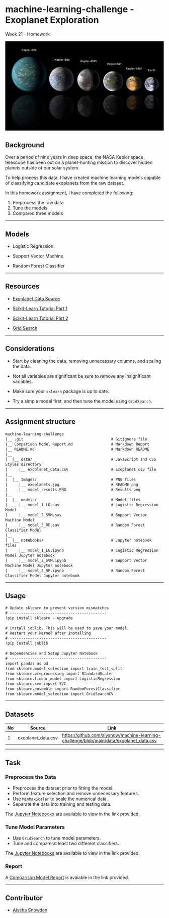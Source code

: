 # machine-learning-challenge - Exoplanet Exploration
Week 21 - Homework

![exoplanets.jpg](Images/exoplanets.jpg)


## Background

Over a period of nine years in deep space, the NASA Kepler space telescope has been out on a planet-hunting mission to discover hidden planets outside of our solar system.

To help process this data, I have created machine learning models capable of classifying candidate exoplanets from the raw dataset.

In this homework assignment, I have completed the following:

1. Preprocess the raw data
2. Tune the models
3. Compared three models

- - -

## Models

* Logistic Regression

* Support Vector Machine

* Random Forest Classifier

- - -


## Resources

* [Exoplanet Data Source](https://www.kaggle.com/nasa/kepler-exoplanet-search-results)

* [Scikit-Learn Tutorial Part 1](https://www.youtube.com/watch?v=4PXAztQtoTg)

* [Scikit-Learn Tutorial Part 2](https://www.youtube.com/watch?v=gK43gtGh49o&t=5858s)

* [Grid Search](https://scikit-learn.org/stable/modules/grid_search.html)

- - -

## Considerations

* Start by cleaning the data, removing unnecessary columns, and scaling the data.

* Not all variables are significant be sure to remove any insignificant variables.

* Make sure your `sklearn` package is up to date.

* Try a simple model first, and then tune the model using `GridSearch`.

- - -

## Assignment structure
```
machine-learning-challenge
|__ .git                                       # Gitignore file
|__ Comparison Model Report.md                 # Markdown Report
|__ README.md                                  # Markdown README
|__
|  |__ data/                                   # JavaScript and CSS Styles directory
|     |__ exoplanet_data.csv                   # Exoplanet csv file
|__
|  |__ Images/                                 # PNG files
|     |__ exoplanets.jpg                       # README png
|     |__ model_results.PNG                    # Results png
|__
|  |__ models/                                 # Model files
|     |__ model_1_LG.sav                       # Logistic Regression Model
|     |__ model_2_SVM.sav                      # Support Vector Machine Model
|     |__ model_3_RF.sav                       # Random Forest Classifier Model
|__
|  |__ notebooks/                              # Jupyter notebook files
|     |__ model_1_LG.ipynb                     # Logistic Regression Model Jupyter notebook
|     |__ model_2_SVM.ipynb                    # Support Vector Machine Model Jupyter notebook
|     |__ model_3_RF.ipynb                     # Random Forest Classifier Model Jupyter notebook

```
- - -

## Usage

```
# Update sklearn to prevent version mismatches
# -------------------------------------------
!pip install sklearn --upgrade

# install joblib. This will be used to save your model. 
# Restart your kernel after installing 
# -------------------------------------------
!pip install joblib

# Dependencies and Setup Jupyter Notebook
# -------------------------------------------
import pandas as pd
from sklearn.model_selection import train_test_split
from sklearn.preprocessing import StandardScaler
from sklearn.linear_model import LogisticRegression
from sklearn.svm import SVC
from sklearn.ensemble import RandomForestClassifier
from sklearn.model_selection import GridSearchCV

```
- - -

## Datasets 

|No|Source|Link|
|-|-|-|
|1|exoplanet_data.csv|https://github.com/alysnow/machine-learning-challenge/blob/main/data/exoplanet_data.csv|

- - -

## Task

### Preprocess the Data

* Preprocess the dataset prior to fitting the model.
* Perform feature selection and remove unnecessary features.
* Use `MinMaxScaler` to scale the numerical data.
* Separate the data into training and testing data.

The [Jupyter Notebooks](https://github.com/alysnow/machine-learning-challenge/tree/main/notebooks) are available to view in the link provided.

### Tune Model Parameters

* Use `GridSearch` to tune model parameters.
* Tune and compare at least two different classifiers.

The [Jupyter Notebooks](https://github.com/alysnow/machine-learning-challenge/tree/main/notebooks) are available to view in the link provided.

### Report

A [Comparison Model Report](https://github.com/alysnow/machine-learning-challenge/blob/main/Comparison%20Model%20Report.md) is avaiable in the link provided.

- - -

## Contributor
- [Alysha Snowden](https://github.com/alysnow)

